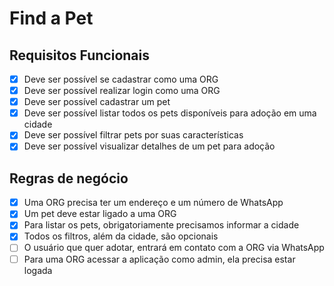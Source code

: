 # Find a Pet

## Requisitos Funcionais

-  [x] Deve ser possível se cadastrar como uma ORG
-  [x] Deve ser possível realizar login como uma ORG
-  [x] Deve ser possível cadastrar um pet
-  [x] Deve ser possível listar todos os pets disponíveis para adoção em uma cidade
-  [x] Deve ser possível filtrar pets por suas características
-  [x] Deve ser possível visualizar detalhes de um pet para adoção

## Regras de negócio

-  [x] Uma ORG precisa ter um endereço e um número de WhatsApp
-  [x] Um pet deve estar ligado a uma ORG
-  [x] Para listar os pets, obrigatoriamente precisamos informar a cidade
-  [x] Todos os filtros, além da cidade, são opcionais
-  [ ] O usuário que quer adotar, entrará em contato com a ORG via WhatsApp
-  [ ] Para uma ORG acessar a aplicação como admin, ela precisa estar logada

